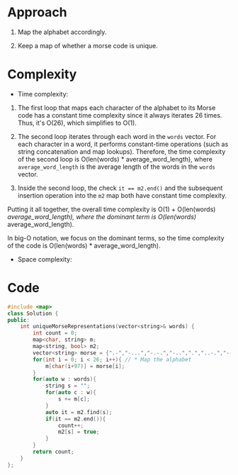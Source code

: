 # Approach
<!-- Describe your approach to solving the problem. -->
1. Map the alphabet accordingly.

2. Keep a map of whether a morse code is unique.

# Complexity

- Time complexity:
<!-- Add your time complexity here, e.g. $$O(n)$$ -->
1. The first loop that maps each character of the alphabet to its Morse code has a constant time complexity since it always iterates 26 times. Thus, it's O(26), which simplifies to O(1).

2. The second loop iterates through each word in the `words` vector. For each character in a word, it performs constant-time operations (such as string concatenation and map lookups). Therefore, the time complexity of the second loop is O(len(words) * average_word_length), where `average_word_length` is the average length of the words in the `words` vector.

3. Inside the second loop, the check `it == m2.end()` and the subsequent insertion operation into the `m2` map both have constant time complexity.

Putting it all together, the overall time complexity is O(1) + O(len(words) *average_word_length), where the dominant term is O(len(words)* average_word_length).

In big-O notation, we focus on the dominant terms, so the time complexity of the code is O(len(words) * average_word_length).

- Space complexity:
<!-- Add your space complexity here, e.g. $$O(n)$$ -->

# Code

```C++ []
#include <map>
class Solution {
public:
    int uniqueMorseRepresentations(vector<string>& words) {
        int count = 0;
        map<char, string> m;
        map<string, bool> m2;
        vector<string> morse = {".-","-...","-.-.","-..",".","..-.","--.","....","..",".---","-.-",".-..","--","-.","---",".--.","--.-",".-.","...","-","..-","...-",".--","-..-","-.--","--.."};
        for(int i = 0; i < 26; i++){ // * Map the alphabet
            m[char(i+97)] = morse[i];
        }
        for(auto w : words){
            string s = "";
            for(auto c : w){
                s += m[c];
            }
            auto it = m2.find(s);
            if(it == m2.end()){
                count++;
                m2[s] = true;
            }
        }
        return count;
    }
};

```
